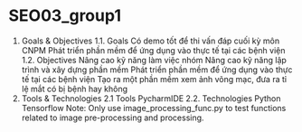 # SEO03_group1
1. Goals & Objectives
1.1. Goals
Có demo tốt để thi vấn đáp cuối kỳ môn CNPM
Phát triển phần mềm để ứng dụng vào thực tế tại các bệnh viện
1.2. Objectives
Nâng cao kỹ năng làm việc nhóm
Nâng cao kỹ năng lập trình và xây dựng phần mềm
Phát triển phần mềm để ứng dụng vào thực tế tại các bệnh viện
Tạo ra một phần mềm xem ảnh võng mạc, đưa ra tỉ lệ mắt có bị bệnh hay không
2. Tools & Technologies
2.1 Tools
PycharmIDE
2.2. Technologies
Python
Tensorflow
Note: Only use image_processing_func.py to test functions related to image pre-processing and processing.
